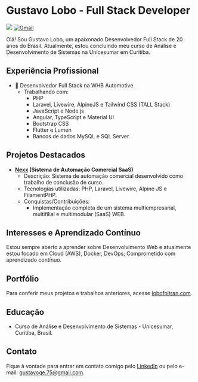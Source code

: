 # Gustavo Lobo - Full Stack Developer

  <a href= "https://www.linkedin.com/in/gustavo-lobo" target="__blank"><img src="https://img.shields.io/badge/LinkedIn-0077B5?style=for-the-badge&logo=linkedin&logoColor=white"/></a>
  <a href= "mailto:gustavoqe.75@gmail.com" target="__blank"><img alt="Gmail" src="https://img.shields.io/badge/Gmail-D14836?style=for-the-badge&logo=gmail&logoColor=white"/></a>

Olá! Sou Gustavo Lobo, um apaixonado Desenvolvedor Full Stack de 20 anos do Brasil. Atualmente, estou concluindo meu curso de Análise e Desenvolvimento de Sistemas na Unicesumar em Curitiba.

## Experiência Profissional

- 💎 Desenvolvedor Full Stack na WHB Automotive.
  - Trabalhando com:
    - PHP
    - Laravel, Livewire, AlpineJS e Tailwind CSS (TALL Stack)
    - JavaScript e Node.js
    - Angular, TypeScript e Material UI
    - Bootstrap CSS
    - Flutter e Lumen
    - Bancos de dados MySQL e SQL Server.

## Projetos Destacados

- **[Nexx](https://github.com/lobofoltran/nexx) (Sistema de Automação Comercial SaaS)**
  - Descrição: Sistema de automação comercial desenvolvido como trabalho de conclusão de curso.
  - Tecnologias utilizadas: PHP, Laravel, Livewire, Alpine JS e FilamentPHP.
  - Conquistas/Contribuições:
    - Implementação completa de um sistema multiempresarial, multifilial e multimodular (SaaS) WEB.

## Interesses e Aprendizado Contínuo

Estou sempre aberto a aprender sobre Desenvolvimento Web e atualmente estou focado em Cloud (AWS), Docker, DevOps; Comprometido com aprendizado contínuo.

## Portfólio

Para conferir meus projetos e trabalhos anteriores, acesse [lobofoltran.com](https://lobofoltran.com).

## Educação

- Curso de Análise e Desenvolvimento de Sistemas - Unicesumar, Curitiba, Brasil.

## Contato

Fique à vontade para entrar em contato comigo pelo [LinkedIn](https://www.linkedin.com/in/gustavo-lobo) ou pelo e-mail: gustavoqe.75@gmail.com.


